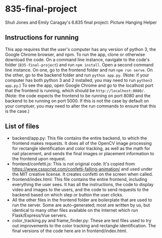 # 835-final-project
Shuli Jones and Emily Caragay's 6.835 final project: Picture Hanging Helper

## Instructions for running

This app requires that the user's computer has any version of python 3, the Google Chrome browser, and npm. To run the app, clone or otherwise download the code. On a command line instance, navigate to the code's folder (`835-final-project`) and run `npm install`. Open a second command line instance. On one, go to the frontend folder and run `npm run serve`. On the other, go to the backend folder and run `python app.py`. (Note: if your computer has both python 3 and 2 installed, you may need to run `python3 app.py`.) To see the app, open Google Chrome and go to the localhost port that the frontend is running, which should be `http://localhost:8080/`. (Note: the code expects the frontend to be running on port 8080 and the backend to be running on port 5000. If this is not the case by default on your comptuer, you may need to alter the run commands to ensure that this is the case.)

## List of files

* backend/app.py: This file contains the entire backend, to which the frontend makes requests. It does all of the OpenCV image processing for rectangle identification and color tracking, as well as the math for nail placement, and sends the final images or placement information to the frontend upon request.
* frontend/confetti.js: This is not original code. It's copied from https://www.cssscript.com/confetti-falling-animation/ and used under the MIT creative license. It creates confetti on the screen when called.
* frontend/index.html: This file contains the entire frontend, including everything the user sees. It has all the instructions, the code to display video and images to the users, and the code to send requests to the backend based on which step or button the user clicks.
* All the other files in the frontend folder are boilerplate that are used to run the server. Some are auto-generated; most are written by us, but identical to many other files available on the Internet which run Flask/Express/Vue servers.
* color_tracking.py and frame_finder.py: These are test files used to try out improvements to the color tracking and rectangle identification. The final versions of the code here are in frontend/index.html. 
